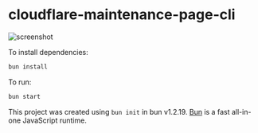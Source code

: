 # cloudflare-maintenance-page-cli

![screenshot](https://github.com/user-attachments/assets/3121c725-2ca6-49f3-8498-62296a82b84c)

To install dependencies:

```bash
bun install
```

To run:

```bash
bun start
```

This project was created using `bun init` in bun v1.2.19. [Bun](https://bun.com) is a fast all-in-one JavaScript runtime.
